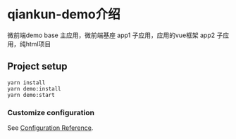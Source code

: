 # qiankun-demo介绍
微前端demo
base 主应用，微前端基座
app1 子应用，应用的vue框架
app2 子应用，纯html项目

## Project setup
```
yarn install
yarn demo:install
yarn demo:start
```


### Customize configuration
See [Configuration Reference](https://qiankun.umijs.org/).
